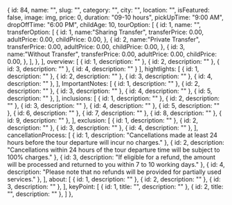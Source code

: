 {
    id: 84,
    name: "",
    slug: "",
    category: "",
    city: "",
    location: "",
    isFeatured: false,
    image: img,
    price: 0,
    duration: "09-10 hours",
    pickUpTime: "9:00 AM",
    dropOffTime: "6:00 PM",
    childAge: 10,
    tourOption: [
        {
            id: 1,
            name: "",
            transferOption: [
                {
                    id: 1,
                    name:"Sharing Transfer",
                    transferPrice: 0.00,
                    adultPrice: 0.00,
                    childPrice: 0.00,
                },
                {
                    id: 2,
                    name:"Private Transfer",
                    transferPrice: 0.00,
                    adultPrice: 0.00,
                    childPrice: 0.00,
                },
                {
                    id: 3,
                    name:"Without Transfer",
                    transferPrice: 0.00,
                    adultPrice: 0.00,
                    childPrice: 0.00,
                },
            ],
        },
    ],
    overview: [
        {
            id: 1,
            description: ""
        },
        {
            id: 2,
            description: ""
        },
        {
            id: 3,
            description: ""
        },
        {
            id: 4,
            description: ""
        }
    ],
    hightlights: [
        {
            id: 1,
            description: ""
        },
        {
            id: 2,
            description: ""
        },
        {
            id: 3,
            description: ""
        },
        {
            id: 4,
            description: ""
        },
    ],
    ImportantNotes: [
        {
            id: 1,
            description: ""
        },
        {
            id: 2,
            description: ""
        },
        {
            id: 3,
            description: ""
        },
        {
            id: 4,
            description: ""
        },
        {
            id: 5,
            description: ""
        },
    ],
    inclusions: [
        {
            id: 1,
            description: ""
        },
        {
            id: 2,
            description: ""
        },
        {
            id: 3,
            description: ""
        },
        {
            id: 4,
            description: ""
        },
        {
            id: 5,
            description: ""
        },
        {
            id: 6,
            description: ""
        },
        {
            id: 7,
            description: ""
        },
        {
            id: 8,
            description: ""
        },
        {
            id: 9,
            description: ""
        },
    ],
    exclusion: [
        {
            id: 1,
            description: ""
        },
        {
            id: 2,
            description: ""
        },
        {
            id: 3,
            description: ""
        },
        {
            id: 4,
            description: ""
        },
    ],
    cancellationProcess: [
        {
            id: 1,
            description: "Cancellations made at least 24 hours before the tour departure will incur no charges."
        },
        {
            id: 2,
            description: "Cancellations within 24 hours of the tour departure time will be subject to 100% charges."
        },
        {
            id: 3,
            description: "If eligible for a refund, the amount will be processed and returned to you within 7 to 10 working days."
        },
        {
            id: 4,
            description: "Please note that no refunds will be provided for partially used services."
        },
    ],
    about: [
        {
            id: 1,
            description: ""
        },
        {
            id: 2,
            description: ""
        },
        {
            id: 3,
            description: ""
        },
    ],
    keyPoint: [
        {
            id: 1,
            title: "",
            description: ""
        },
        {
            id: 2,
            title: "",
            description: ""
        },
    ]
},